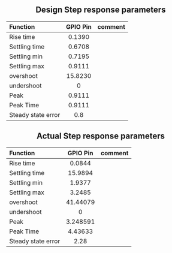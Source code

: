 <div align="center">

## Design Step response parameters


| Function | GPIO Pin | comment |
| :-------- | :--------: | :--------: |
| Rise time | 0.1390 | |
| Settling time |0.6708 | |
| Settling min | 0.7195 | |
| Settling max | 0.9111 | |
| overshoot | 15.8230 | |
| undershoot| 0 | |
| Peak| 0.9111 | |
| Peak Time| 0.9111 | |
| Steady state error| 0.8 | |

## Actual Step response parameters


| Function | GPIO Pin | comment|
| :-------- | :--------: | :--------: |
| Rise time | 0.0844 | |
| Settling time | 15.9894 | |
| Settling min | 1.9377 | |
| Settling max | 3.2485 | |
| overshoot | 41.44079 | |
| undershoot| 0 | |
| Peak| 3.248591 | |
| Peak Time| 4.43633 | |
| Steady state error| 2.28 | |
</div>